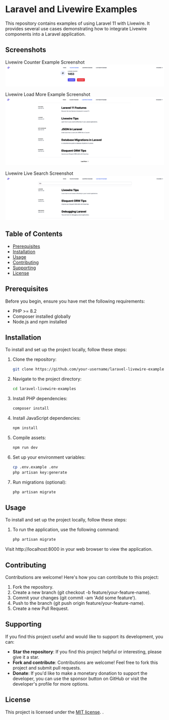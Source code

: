 # Laravel and Livewire Examples

This repository contains examples of using Laravel 11 with Livewire. It provides several use cases demonstrating how to integrate Livewire components into a Laravel application.

## Screenshots

Livewire Counter Example Screenshot
![Livewire_Counter_Example](screenshots/livewire_1.png)

Livewire Load More Example Screenshot
![Livewire_Load_More_Example](screenshots/livewire_2.png)

Livewire Live Search Screenshot
![Livewire_Live_Search_Example](screenshots/livewire_3.png)


## Table of Contents
- [Prerequisites](#prerequisites)
- [Installation](#installation)
- [Usage](#usage)
- [Contributing](#contributing)
- [Supporting](#supporting)
- [License](#license)

## Prerequisites
Before you begin, ensure you have met the following requirements:
- PHP >= 8.2
- Composer installed globally
- Node.js and npm installed

## Installation
To install and set up the project locally, follow these steps:

1. Clone the repository:
   ```bash
   git clone https://github.com/your-username/laravel-livewire-examples.git

2. Navigate to the project directory:
    ```bash
    cd laravel-livewire-examples

3. Install PHP dependencies:
    ```bash
    composer install

4. Install JavaScript dependencies:
    ```bash
    npm install

5. Compile assets:
    ```bash
    npm run dev

6. Set up your environment variables:
    ```bash
    cp .env.example .env
    php artisan key:generate

7. Run migrations (optional):
    ```bash
    php artisan migrate

   
## Usage
To install and set up the project locally, follow these steps:
1. To run the application, use the following command:
    ```bash
    php artisan migrate

Visit http://localhost:8000 in your web browser to view the application.


## Contributing
Contributions are welcome! Here's how you can contribute to this project:

1. Fork the repository.
2. Create a new branch (git checkout -b feature/your-feature-name).
3. Commit your changes (git commit -am 'Add some feature').
4. Push to the branch (git push origin feature/your-feature-name).
5. Create a new Pull Request.

## Supporting
If you find this project useful and would like to support its development, you can:
- **Star the repository**: If you find this project helpful or interesting, please give it a star.
- **Fork and contribute**: Contributions are welcome! Feel free to fork this project and submit pull requests.
- **Donate**: If you'd like to make a monetary donation to support the developer, you can use the sponsor button on GitHub or visit the developer's profile for more options.

## License
This project is licensed under the [MIT license](https://opensource.org/licenses/MIT).
.
